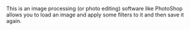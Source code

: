 This is an image processing (or photo editing) software like PhotoShop allows you to load an image and apply some filters to it and then save it again.

